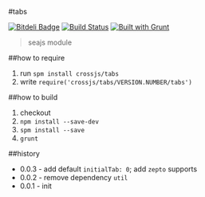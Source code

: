 #tabs

[![Bitdeli Badge](https://d2weczhvl823v0.cloudfront.net/crossjs/tabs/trend.png)](https://bitdeli.com/free "Bitdeli Badge")
[![Build Status](https://api.travis-ci.org/crossjs/tabs.png?branch=master)](http://travis-ci.org/crossjs/tabs)
[![Built with Grunt](https://cdn.gruntjs.com/builtwith.png)](http://gruntjs.com/)

 > seajs module

##how to require

1. run `spm install crossjs/tabs`
1. write `require('crossjs/tabs/VERSION.NUMBER/tabs')`

##how to build

1. checkout
1. `npm install --save-dev`
1. `spm install --save`
1. `grunt`

##history

- 0.0.3 - add default `initialTab: 0`; add `zepto` supports
- 0.0.2 - remove dependency `util`
- 0.0.1 - init
